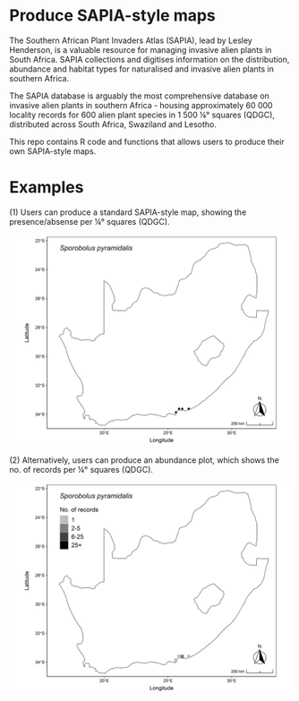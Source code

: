 # Produce SAPIA-style maps 

The Southern African Plant Invaders Atlas (SAPIA), lead by Lesley Henderson, is a valuable resource for managing invasive alien plants in South Africa. SAPIA collections and digitises information on the distribution, abundance and habitat types for naturalised and invasive alien plants in southern Africa. 

The SAPIA database is arguably the most comprehensive database on invasive alien plants in southern Africa - housing approximately 60 000 locality records for 600 alien plant species in 1 500 ¼° squares (QDGC), distributed across South Africa, Swaziland and Lesotho. 

This repo contains R code and functions that allows users to produce their own SAPIA-style maps. 

# Examples

(1) Users can produce a standard SAPIA-style map, showing the presence/absense per ¼° squares (QDGC). 

![SAPIA-style map](figures/spo_pyr_pres_map.png)

(2) Alternatively, users can produce an abundance plot, which shows the no. of records per ¼° squares (QDGC).

![SAPIA-style map](figures/spo_pyr_abun_map.png)
